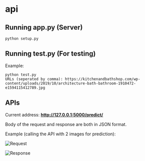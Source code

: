 # api
## Running app.py (Server)
```
python setup.py
```
## Running test.py (For testing)
Example:
```
python test.py
URLs (seperated by comma): https://kitchenandbathshop.com/wp-content/uploads/2019/10/architecture-bath-bathroom-1910472-e1594115412789.jpg
```
## APIs
Current address: **http://127.0.0.1:5000/predict/**

Body of the request and response are both in JSON format.

Example (calling the API with 2 images for prediction):

![Request](https://2.pik.vn/2021903d0b73-6ed9-4369-9dbc-b71eb4cae01d.jpg)

![Response](https://2.pik.vn/2021d3dcf428-cab4-4ee0-85dd-eb019ebffbc5.jpg)
